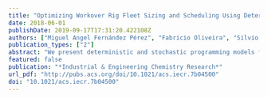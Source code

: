 ```yaml
---
title: "Optimizing Workover Rig Fleet Sizing and Scheduling Using Deterministic and Stochastic Programming Models"
date: 2018-06-01
publishDate: 2019-09-17T17:31:20.422108Z
authors: ["Miguel Angel Fernández Pérez", "Fabricio Oliveira", "Silvio Hamacher"]
publication_types: ["2"]
abstract: "We present deterministic and stochastic programming models for the workover rig problem, one of the most challenging problems in the oil industry. In the deterministic approach, an integer linear programming model is used to determine the rig fleet size and schedule needed to service wells while maximizing oil production and minimizing rig usage cost. The stochastic approach is an extension of the deterministic method and relies on a two-stage stochastic programming model to define the optimal rig fleet size considering uncertainty in the intervention time. In this approach, different scenario-generation methods are compared. Several experiments were performed using instances based on real-world problems. The results suggest that the proposed methodology can be used to solve large instances and produces quality solutions in computationally reasonable times."
featured: false
publication: "*Industrial & Engineering Chemistry Research*"
url_pdf: "http://pubs.acs.org/doi/10.1021/acs.iecr.7b04500"
doi: "10.1021/acs.iecr.7b04500"
---
```


